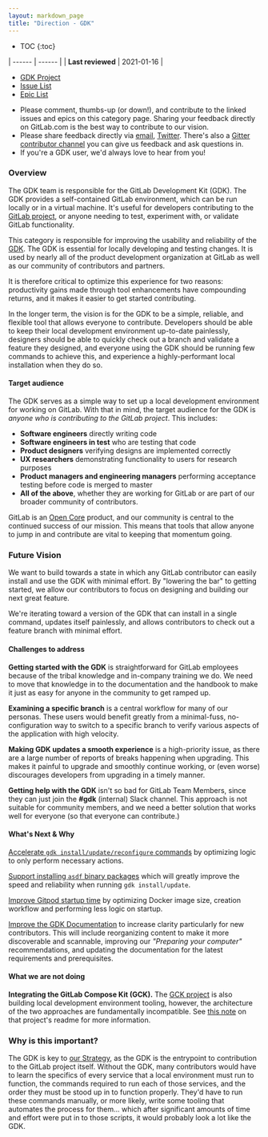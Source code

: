 ```yaml
---
layout: markdown_page
title: "Direction - GDK"
---
```


- TOC
{:toc}

| ------ | ------ |
| **Last reviewed** | 2021-01-16 |

- [GDK Project](https://gitlab.com/gitlab-org/gitlab-development-kit)
- [Issue List](https://gitlab.com/gitlab-org/gitlab-development-kit/-/issues)
- [Epic List](https://gitlab.com/groups/gitlab-org/-/epics?scope=all&utf8=%E2%9C%93&state=opened&label_name[]=Category%3AGDK)


* Please comment, thumbs-up (or down!), and contribute to the linked issues and 
  epics on this category page. Sharing your feedback directly on GitLab.com is 
  the best way to contribute to our vision.
* Please share feedback directly via [email](mailto:contributors@gitlab.com), 
  [Twitter](https://twitter.com/gitlab). There's also a [Gitter contributor channel](https://gitter.im/gitlabhq/contributors) you can give us feedback and ask questions in.
* If you're a GDK user, we'd always love to hear from you!

### Overview

The GDK team is responsible for the GitLab Development Kit (GDK). The GDK 
provides a self-contained GitLab environment, which can be run locally or in a 
virtual machine. It's useful for developers contributing to the [GitLab project](https://gitlab.com/gitlab-org/gitlab), 
or anyone needing to test, experiment with, or validate GitLab functionality.

This category is responsible for improving the usability and reliability of 
the [GDK](https://gitlab.com/gitlab-org/gitlab-development-kit). 
The GDK is essential for locally developing and testing changes. 
It is used by nearly all of the product development organization at GitLab as
well as our community of contributors and partners.

It is therefore critical to optimize this experience for two reasons: 
productivity gains made through tool enhancements have compounding returns, 
and it makes it easier to get started contributing.

In the longer term, the vision is for the GDK to be a simple, reliable, and 
flexible tool that allows everyone to contribute. Developers should be able to 
keep their local development environment up-to-date painlessly, designers 
should be able to quickly check out a branch and validate a feature they 
designed, and everyone using the GDK should be running few commands to achieve 
this, and experience a highly-performant local installation when they do so.

#### Target audience

The GDK serves as a simple way to set up a local development environment for 
working on GitLab. With that in mind, the target audience for the GDK is
_anyone who is contributing to the GitLab project_. This includes:

* **Software engineers** directly writing code
* **Software engineers in test** who are testing that code
* **Product designers** verifying designs are implemented correctly
* **UX researchers** demonstrating functionality to users for research purposes
* **Product managers and engineering managers** performing acceptance testing 
  before code is merged to master
* **All of the above**, whether they are working for GitLab or are part of 
  our broader community of contributors.

GitLab is an [Open Core](https://en.wikipedia.org/wiki/Open-core_model) product, 
and our community is central to the continued success of our mission. This 
means that tools that allow anyone to jump in and contribute are vital to 
keeping that momentum going.

### Future Vision

We want to build towards a state in which any GitLab contributor can easily install and use the GDK
with minimal effort. By "lowering the bar" to getting started, we allow our contributors to focus
on designing and building our next great feature.

We're iterating toward a version of the GDK that can install in a single command, updates itself
painlessly, and allows contributors to check out a feature branch with minimal effort.

#### Challenges to address

**Getting started with the GDK** is straightforward for GitLab employees because 
of the tribal knowledge and in-company training we do. We need to move that 
knowledge in to the documentation and the handbook to make it just as easy for 
anyone in the community to get ramped up.

**Examining a specific branch** is a central workflow for many of our personas. 
These users would benefit greatly from a minimal-fuss, no-configuration way to 
switch to a specific branch to verify various aspects of the application with 
high velocity.

**Making GDK updates a smooth experience** is a high-priority issue, as there 
are a large number of reports of breaks happening when upgrading. This makes it 
painful to upgrade and smoothly continue working, or (even worse) discourages 
developers from upgrading in a timely manner.

**Getting help with the GDK** isn't so bad for GitLab Team Members, since they 
can just join the **#gdk** (internal) Slack channel. This 
approach is not suitable for community members, and we need a better solution 
that works well for everyone (so that everyone can contribute.)

#### What's Next & Why

[Accelerate `gdk install/update/reconfigure` commands](https://gitlab.com/groups/gitlab-org/-/epics/7309)
by optimizing logic to only perform necessary actions.

[Support installing `asdf` binary packages](https://gitlab.com/groups/gitlab-org/-/epics/8238)
which will greatly improve the speed and reliability when running `gdk install/update`.

[Improve Gitpod startup time](https://gitlab.com/groups/gitlab-org/-/epics/7589)
by optimizing Docker image size, creation workflow and performing less logic
on startup.

[Improve the GDK Documentation](https://gitlab.com/groups/gitlab-org/-/epics/3218)
to increase clarity particularly for new contributors. This will include 
reorganizing content to make it more discoverable and scannable, improving our 
_"Preparing your computer"_ recommendations, and updating the documentation 
for the latest requirements and prerequisites.

#### What we are not doing

**Integrating the GitLab Compose Kit (GCK).** The [GCK project](https://gitlab.com/gitlab-org/gitlab-compose-kit) 
is also building local development environment tooling, however, the architecture
of the two approaches are fundamentally incompatible. See [this note](https://gitlab.com/gitlab-org/gitlab-compose-kit#should-i-use-gdk-or-gck) on that project's readme for more information.

### Why is this important?

The GDK is key to [our Strategy](https://about.gitlab.com/company/strategy/#how),
as the GDK is the entrypoint to contribution to the GitLab project itself. Without 
the GDK, many contributors would have to learn the specifics of every 
service that a local environment must run to function, the commands required to 
run each of those services, and the order they must be stood up in to function 
properly. They'd have to run these commands manually, or more likely, write some 
tooling that automates the process for them... which after significant amounts 
of time and effort were put in to those scripts, it would probably look a lot like the GDK. 
